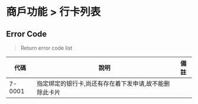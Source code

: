 # 商戶功能 > 行卡列表

## Error Code
> Return error code list

| 代碼    |             說明                 |   備註  |
| ------ | -------------------------------- | ------ |
| 7-0001 |         指定绑定的银行卡,尚还有存在着下发申请,故不能删除此卡片    |        |
